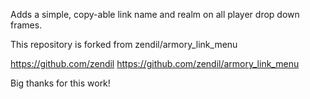 Adds a simple, copy-able link name and realm on all player drop down frames.

This repository is forked from zendil/armory_link_menu

https://github.com/zendil
https://github.com/zendil/armory_link_menu


Big thanks for this work!